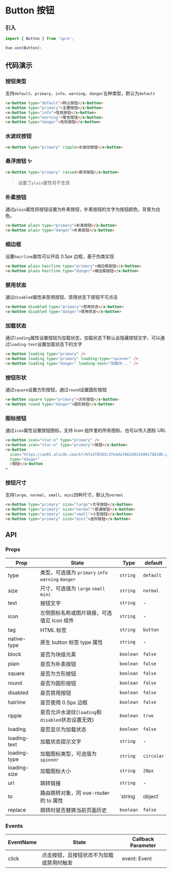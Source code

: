 # Button 按钮

### 引入

```javascript
import { Button } from 'xpre';

Vue.use(Button);
```

## 代码演示

### 按钮类型

支持`default`、`primary`、`info`、`warning`、`danger`五种类型，默认为`default`

```html
<x-button type="default">默认按钮</x-button>
<x-button type="primary">主要按钮</x-button>
<x-button type="info">信息按钮</x-button>
<x-button type="warning">警告按钮</x-button>
<x-button type="danger">危险按钮</x-button>
```

### 水波纹按钮

```html
<x-button type="primary" ripple>水波纹按钮</x-button>
```

### 悬浮按钮 :sparkles:

```html
<x-button type="primary" raised>悬浮按钮</x-button>
```

> 设置了`plain`属性将不生效

### 朴素按钮

通过`plain`属性将按钮设置为朴素按钮，朴素按钮的文字为按钮颜色，背景为白色。

```html
<x-button plain type="primary">朴素按钮</x-button>
<x-button plain type="danger">朴素按钮</x-button>
```

### 细边框

设置`hairline`属性可以开启 0.5px 边框，基于伪类实现

```html
<x-button plain hairline type="primary">细边框按钮</x-button>
<x-button plain hairline type="danger">细边框按钮</x-button>
```

### 禁用状态

通过`disabled`属性来禁用按钮，禁用状态下按钮不可点击

```html
<x-button disabled type="primary">禁用状态</x-button>
<x-button disabled type="danger">禁用状态</x-button>
```

### 加载状态

通过`loading`属性设置按钮为加载状态，加载状态下默认会隐藏按钮文字，可以通过`loading-text`设置加载状态下的文字

```html
<x-button loading type="primary" />
<x-button loading type="primary" loading-type="spinner" />
<x-button loading type="danger" loading-text="加载中..." />
```

### 按钮形状

通过`square`设置方形按钮，通过`round`设置圆形按钮

```html
<x-button square type="primary">方形按钮</x-button>
<x-button round type="danger">圆形按钮</x-button>
```

### 图标按钮

通过`icon`属性设置按钮图标，支持 Icon 组件里的所有图标，也可以传入图标 URL

```html
<x-button icon="star-o" type="primary" />
<x-button icon="star-o" type="primary">按钮</x-button>
<x-button
  icon="https://ae01.alicdn.com/kf/Hfa3f8503c37e4da7862d831690178610h.png"
  type="danger"
  >按钮</x-button
>
```

### 按钮尺寸

支持`large`、`normal`、`small`、`mini`四种尺寸，默认为`normal`

```html
<x-button type="primary" size="large">大号按钮</x-button>
<x-button type="primary" size="normal">普通按钮</x-button>
<x-button type="primary" size="small">小型按钮</x-button>
<x-button type="primary" size="mini">迷你按钮</x-button>
```

## API

### Props

| Prop         | State                                              | Type              | default    |
| ------------ | -------------------------------------------------- | ----------------- | ---------- |
| type         | 类型，可选值为 `primary` `info` `warning` `danger` | `string`          | `default`  | - |
| size         | 尺寸，可选值为 `large` `small` `mini`              | `string`          | `normal`   | - |
| text         | 按钮文字                                           | `string`          | -          | - |
| icon         | 左侧图标名称或图片链接，可选值见 Icon 组件         | `string`          | -          | - |
| tag          | HTML 标签                                          | `string`          | `button`   | - |
| native-type  | 原生 button 标签 type 属性                         | `string`          | -          | - |
| block        | 是否为块级元素                                     | `boolean`         | `false`    | - |
| plain        | 是否为朴素按钮                                     | `boolean`         | `false`    | - |
| square       | 是否为方形按钮                                     | `boolean`         | `false`    | - |
| round        | 是否为圆形按钮                                     | `boolean`         | `false`    | - |
| disabled     | 是否禁用按钮                                       | `boolean`         | `false`    | - |
| hairline     | 是否使用 0.5px 边框                                | `boolean`         | `false`    | - |
| ripple       | 是否允许水波纹(`loading`和`disabled`状态设置无效)  | `boolean`         | `true`     | - |
| loading      | 是否显示为加载状态                                 | `boolean`         | `false`    | - |
| loading-text | 加载状态提示文字                                   | `string`          | -          | - |
| loading-type | 加载图标类型，可选值为`spinner`                    | `string`          | `circular` | - |
| loading-size | 加载图标大小                                       | `string`          | `20px`     | - |
| url          | 跳转链接                                           | `string`          | -          | - |
| to           | 路由跳转对象，同 vue-router 的 to 属性             | `string | object` | -          | - |
| replace      | 跳转时是否替换当前页面历史                         | `boolean`         | `false`    | - |

### Events

| EventName | State                                    | Callback Parameter |
| --------- | ---------------------------------------- | ------------------ |
| click     | 点击按钮，且按钮状态不为加载或禁用时触发 | event: Event       |
